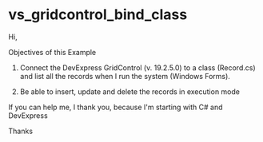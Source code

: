 # vs_gridcontrol_bind_class

Hi,

Objectives of this Example

1. Connect the DevExpress GridControl (v. 19.2.5.0) to a class (Record.cs) and list all the records when I run the system (Windows Forms).

2. Be able to insert, update and delete the records in execution mode

If you can help me, I thank you, because I'm starting with C# and DevExpress

Thanks
